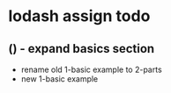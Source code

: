 # lodash assign todo

## () - expand basics section
* rename old 1-basic example to 2-parts
* new 1-basic example